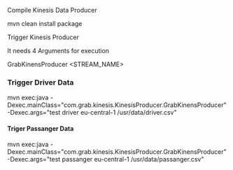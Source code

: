 Compile Kinesis Data Producer

mvn clean install package 


Trigger Kinesis Producer

It needs 4 Arguments for execution 

GrabKinensProducer <STREAM_NAME>  <TYPE OF USER>  <REGION NAME> <DATA CSV PATH>
 

### Trigger Driver Data
mvn exec:java -Dexec.mainClass="com.grab.kinesis.KinesisProducer.GrabKinensProducer"  -Dexec.args="test driver eu-central-1 /usr/data/driver.csv"

#### Triger Passanger Data

mvn exec:java -Dexec.mainClass="com.grab.kinesis.KinesisProducer.GrabKinensProducer"  -Dexec.args="test passanger eu-central-1 /usr/data/passanger.csv"

